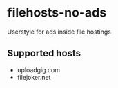 # filehosts-no-ads
Userstyle for ads inside file hostings

## Supported hosts
* uploadgig.com
* filejoker.net
